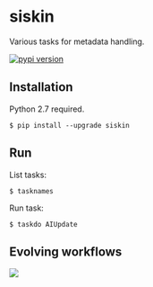 siskin
======

Various tasks for metadata handling.

[![pypi version](http://img.shields.io/pypi/v/siskin.svg?style=flat)](https://pypi.python.org/pypi/siskin)

Installation
------------

Python 2.7 required.

    $ pip install --upgrade siskin

Run
---

List tasks:

    $ tasknames

Run task:

    $ taskdo AIUpdate

Evolving workflows
------------------

![](http://i.imgur.com/8bFvSvN.gif)
